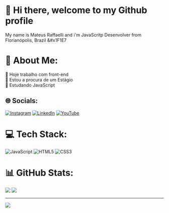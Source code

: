 # 👋 Hi there, welcome to my Github profile
My name is Mateus Raffaelli and i'm JavaScritp Desenvolver from Florianópolis, Brazil &#x1F1E7

# 💫 About Me:
🔭 Hoje trabalho com front-end<br>👯 Estou a procura de um Estágio<br>🌱 Estudando JavaScript


## 🌐 Socials:
[![Instagram](https://img.shields.io/badge/Instagram-%23E4405F.svg?logo=Instagram&logoColor=white)](https://instagram.com/mateus.raffaelli) [![LinkedIn](https://img.shields.io/badge/LinkedIn-%230077B5.svg?logo=linkedin&logoColor=white)](https://linkedin.com/in/mateus-raffaelli-de-castro-291179117/) [![YouTube](https://img.shields.io/badge/YouTube-%23FF0000.svg?logo=YouTube&logoColor=white)](https://youtube.com/@mateusraffaelli) 

# 💻 Tech Stack:
![JavaScript](https://img.shields.io/badge/javascript-%23323330.svg?style=for-the-badge&logo=javascript&logoColor=%23F7DF1E) ![HTML5](https://img.shields.io/badge/html5-%23E34F26.svg?style=for-the-badge&logo=html5&logoColor=white) ![CSS3](https://img.shields.io/badge/css3-%231572B6.svg?style=for-the-badge&logo=css3&logoColor=white)
# 📊 GitHub Stats:
![](https://github-readme-stats.vercel.app/api?username=mateusraffaelli&theme=radical&hide_border=false&include_all_commits=false&count_private=false)
![](https://github-readme-stats.vercel.app/api/top-langs/?username=mateusraffaelli&theme=radical&hide_border=false&include_all_commits=false&count_private=false&layout=compact)

---
[![](https://visitcount.itsvg.in/api?id=mateusraffaelli&icon=0&color=0)](https://visitcount.itsvg.in)
